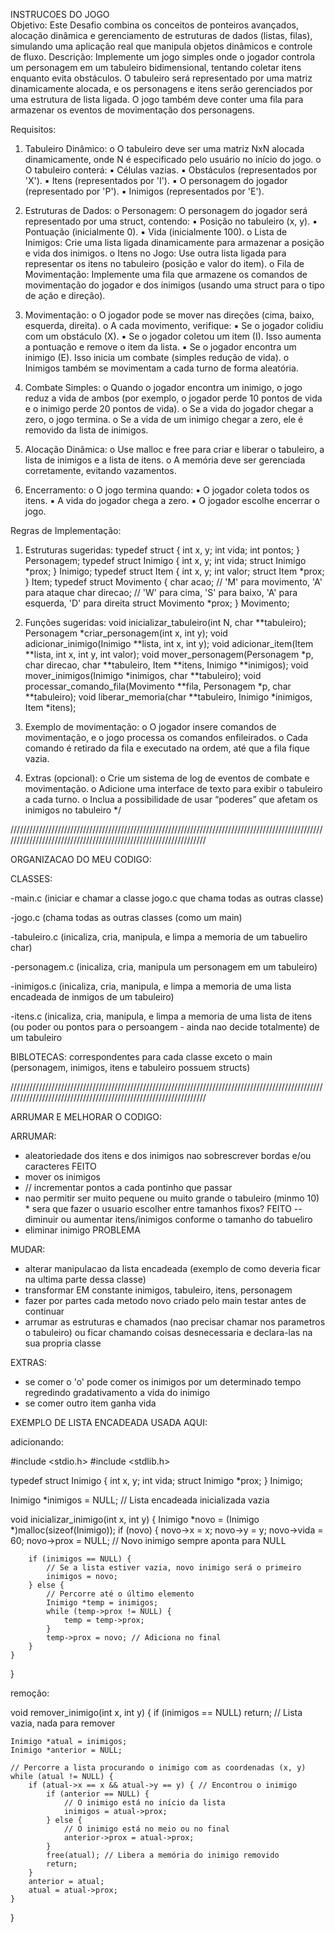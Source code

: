 INSTRUCOES DO JOGO    
Objetivo:
Este Desafio combina os conceitos de ponteiros avançados, alocação dinâmica e
gerenciamento de estruturas de dados (listas, filas), simulando uma aplicação real que manipula
objetos dinâmicos e controle de fluxo.
Descrição:
Implemente um jogo simples onde o jogador controla um personagem em um tabuleiro
bidimensional, tentando coletar itens enquanto evita obstáculos. O tabuleiro será representado por
uma matriz dinamicamente alocada, e os personagens e itens serão gerenciados por uma estrutura de
lista ligada. O jogo também deve conter uma fila para armazenar os eventos de movimentação dos
personagens.

Requisitos:
1. Tabuleiro Dinâmico:
o O tabuleiro deve ser uma matriz NxN alocada dinamicamente, onde N é especificado
pelo usuário no início do jogo.
o O tabuleiro conterá:
▪ Células vazias.
▪ Obstáculos (representados por 'X').
▪ Itens (representados por 'I').
▪ O personagem do jogador (representado por 'P').
▪ Inimigos (representados por 'E').

2. Estruturas de Dados:
o Personagem: O personagem do jogador será representado por uma struct, contendo:
▪ Posição no tabuleiro (x, y).
▪ Pontuação (inicialmente 0).
▪ Vida (inicialmente 100).
o Lista de Inimigos: Crie uma lista ligada dinamicamente para armazenar a posição e
vida dos inimigos.
o Itens no Jogo: Use outra lista ligada para representar os itens no tabuleiro (posição e
valor do item).
o Fila de Movimentação: Implemente uma fila que armazene os comandos de
movimentação do jogador e dos inimigos (usando uma struct para o tipo de ação e
direção).

3. Movimentação:
o O jogador pode se mover nas direções (cima, baixo, esquerda, direita).
o A cada movimento, verifique:
▪ Se o jogador colidiu com um obstáculo (X).
▪ Se o jogador coletou um item (I). Isso aumenta a pontuação e remove o item
da lista.
▪ Se o jogador encontra um inimigo (E). Isso inicia um combate (simples redução
de vida).
o Inimigos também se movimentam a cada turno de forma aleatória.

4. Combate Simples:
o Quando o jogador encontra um inimigo, o jogo reduz a vida de ambos (por exemplo,
o jogador perde 10 pontos de vida e o inimigo perde 20 pontos de vida).
o Se a vida do jogador chegar a zero, o jogo termina.
o Se a vida de um inimigo chegar a zero, ele é removido da lista de inimigos.

5. Alocação Dinâmica:
o Use malloc e free para criar e liberar o tabuleiro, a lista de inimigos e a lista de itens.
o A memória deve ser gerenciada corretamente, evitando vazamentos.

6. Encerramento:
o O jogo termina quando:
▪ O jogador coleta todos os itens.
▪ A vida do jogador chega a zero.
▪ O jogador escolhe encerrar o jogo.

Regras de Implementação:
1. Estruturas sugeridas:
typedef struct {
 int x, y;
 int vida;
 int pontos;
} Personagem;
typedef struct Inimigo {
 int x, y;
 int vida;
 struct Inimigo *prox;
} Inimigo;
typedef struct Item {
 int x, y;
 int valor;
 struct Item *prox;
} Item;
typedef struct Movimento {
 char acao; // 'M' para movimento, 'A' para ataque
 char direcao; // 'W' para cima, 'S' para baixo, 'A' para esquerda, 'D'
para direita
 struct Movimento *prox;
} Movimento;

2. Funções sugeridas:
void inicializar_tabuleiro(int N, char **tabuleiro);
Personagem *criar_personagem(int x, int y);
void adicionar_inimigo(Inimigo **lista, int x, int y);
void adicionar_item(Item **lista, int x, int y, int valor);
void mover_personagem(Personagem *p, char direcao, char **tabuleiro, Item
**itens, Inimigo **inimigos);
void mover_inimigos(Inimigo *inimigos, char **tabuleiro);
void processar_comando_fila(Movimento **fila, Personagem *p, char
**tabuleiro);
void liberar_memoria(char **tabuleiro, Inimigo *inimigos, Item *itens);

3. Exemplo de movimentação:
o O jogador insere comandos de movimentação, e o jogo processa os comandos
enfileirados.
o Cada comando é retirado da fila e executado na ordem, até que a fila fique vazia.

4. Extras (opcional):
o Crie um sistema de log de eventos de combate e movimentação.
o Adicione uma interface de texto para exibir o tabuleiro a cada turno.
o Inclua a possibilidade de usar “poderes” que afetam os inimigos no tabuleiro
 */


/////////////////////////////////////////////////////////////////////////////////////////////////////////////////////////////////////////////////////////////////

ORGANIZACAO DO MEU CODIGO:

CLASSES:

-main.c (iniciar e chamar a classe jogo.c que chama todas as outras classe)

-jogo.c (chama todas as outras classes (como um main)

-tabuleiro.c (inicaliza, cria, manipula, e limpa a memoria de um tabueliro char)

-personagem.c (inicaliza, cria, manipula um personagem em um tabuleiro)

-inimigos.c (inicaliza, cria, manipula, e limpa a memoria de uma lista encadeada de inmigos de um tabuleiro)

-itens.c (inicaliza, cria, manipula, e limpa a memoria de uma lista de itens (ou poder ou pontos para o persoangem - ainda nao decide totalmente) de um tabuleiro


BIBLOTECAS: correspondentes para cada classe exceto o main (personagem, inimigos, itens e tabuleiro possuem structs)

/////////////////////////////////////////////////////////////////////////////////////////////////////////////////////////////////////////////////////////////////


ARRUMAR E MELHORAR O CODIGO:

ARRUMAR:
- aleatoriedade dos itens e dos inimigos nao sobrescrever bordas e/ou caracteres   FEITO
- mover os inimigos
- // incrementar pontos a cada pontinho que passar
- nao permitir ser muito pequene ou muito grande o tabuleiro (minmo 10)  * sera que fazer o usuario escolher entre tamanhos fixos? FEITO
-- diminuir ou aumentar itens/inimigos conforme o tamanho do tabueliro
- eliminar inimigo PROBLEMA


MUDAR:
- alterar manipulacao da lista encadeada (exemplo de como deveria ficar na ultima parte dessa classe)
- transformar EM constante inimigos, tabuleiro, itens, personagem
- fazer por partes cada metodo novo criado pelo main testar antes de continuar
- arrumar as estruturas e chamados (nao precisar chamar nos parametros o tabuleiro) ou ficar chamando coisas desnecessaria e declara-las na sua propria classe



EXTRAS:
- se comer o 'o' pode comer os inimigos por um determinado tempo regredindo gradativamento a vida do inimigo
- se comer outro item ganha vida


EXEMPLO DE LISTA ENCADEADA USADA AQUI:

adicionando:

#include <stdio.h>
#include <stdlib.h>

typedef struct Inimigo {
    int x, y;
    int vida;
    struct Inimigo *prox;
} Inimigo;

Inimigo *inimigos = NULL; // Lista encadeada inicializada vazia

void inicializar_inimigo(int x, int y) {
    Inimigo *novo = (Inimigo *)malloc(sizeof(Inimigo));
    if (novo) {
        novo->x = x;
        novo->y = y;
        novo->vida = 60;
        novo->prox = NULL; // Novo inimigo sempre aponta para NULL

        if (inimigos == NULL) {
            // Se a lista estiver vazia, novo inimigo será o primeiro
            inimigos = novo;
        } else {
            // Percorre até o último elemento
            Inimigo *temp = inimigos;
            while (temp->prox != NULL) {
                temp = temp->prox;
            }
            temp->prox = novo; // Adiciona no final
        }
    }
}



remoção:

void remover_inimigo(int x, int y) {
    if (inimigos == NULL) return; // Lista vazia, nada para remover

    Inimigo *atual = inimigos;
    Inimigo *anterior = NULL;

    // Percorre a lista procurando o inimigo com as coordenadas (x, y)
    while (atual != NULL) {
        if (atual->x == x && atual->y == y) { // Encontrou o inimigo
            if (anterior == NULL) {
                // O inimigo está no início da lista
                inimigos = atual->prox;
            } else {
                // O inimigo está no meio ou no final
                anterior->prox = atual->prox;
            }
            free(atual); // Libera a memória do inimigo removido
            return;
        }
        anterior = atual;
        atual = atual->prox;
    }
}
